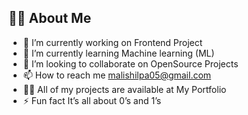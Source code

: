 ## 🙋‍♂️ About Me
- 🔭 I’m currently working on Frontend Project
- 🌱 I’m currently learning Machine learning (ML)
- 👯 I’m looking to collaborate on OpenSource Projects
- 📫 How to reach me malishilpa05@gmail.com
- 👨‍💻 All of my projects are available at My Portfolio
- ⚡ Fun fact It’s all about 0’s and 1’s
